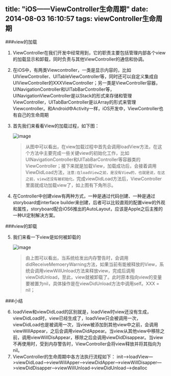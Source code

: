 title: "iOS——ViewController生命周期"
date: 2014-08-03 16:10:57
tags: viewController生命周期
---

###view的加载

1. ViewController在我们开发中经常用到，它的职责主要包括管理内部各个view的加载显示和卸载，同时负责与其他ViewController的通信和协调。
2. 在iOS中，有两类Viewcontroller，一类是显示内容的，比如UIViewController、UITableViewController等，同时还可以自定义集成自UIViewController的XXXViewController；另一类是ViewController容器，UINavigationController和UITabBarController等，UINavigationViewController是以Stack的形式来存储和管理ViewController，UITabBarController是以Array的形式来管理Viewcontroller。和Android中Activity一样，iOS开发中，ViewController也有自己的生命周期
3. 首先我们来看看View的加载过程，如下图：

	![image](/images/ViewController/1.png)
	
	> 从图中可以看出，在view加载过程中首先会调用loadView方法，在这个方法中主要完成一些关键view的初始化工作，比如UINavigationController和UITabBarController等容器类的ViewController；接下来就是加载View，加载成功后，会接着调用ViewDidLoad方法，`注意:在loadView之前，是没有View的，也就是说，在这之前，view还没有被初始化。`完成viewDidLoad方法后，ViewController里面就成功加载view了，如上图有下角所示。

4. 在Controller中创建view有两种方式，一种是通过代码创建、一种是通过storyboard或interface builder来创建，后者可以比较直观的配置view的外观和属性，storyboard配合iOS6推出的AutoLayout，应该是Apple之后主推的一种UI定制解决方案。

###view的卸载

5. 我们来看一下view是如何被卸载的
	
	![image](/images/ViewController/2.png)

	> 由上图可以看出，当系统给发出内存警告时，会调用didReceiveMemoeryWarning方法，如果当前有能被释放的View，系统会调用viewWillUnload方法来释放view，完成后调用viewDidUnload，至此，view就被卸载了。此时原本指向view的变量要被置为nil，具体操作是在viewDidUnload方法中调用self。XXX = nil；

###小结

6. loadView和viewDidLoad的区别就是，loadView时view还没有生成，viewDidLoad时，view已经生成了，loadView只会被调用一次，viewDidLoad也是被调用一次，当view被添加到其他view中之前，会调用viewWillAppear，之后会调用viewDidAppear。当view从其他view中移除之前，调用viewWillDisAppear，移除之后会调用viewDidDisappear。当view不再使用时，受到内存警告时，ViewController会将view释放并将其指向为nil。
7. ViewController的生命周期中各方法执行流程如下：
init—>loadView—>viewDidLoad—>viewWillApper—>viewDidApper—>viewWillDisapper—>viewDidDisapper—>viewWillUnload->viewDidUnload—>dealloc
 

